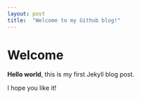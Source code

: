 ```yaml
---
layout: post
title:  "Welcome to my Github blog!"
---
```


# Welcome

**Hello world**, this is my first Jekyll blog post.

I hope you like it!
